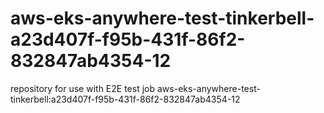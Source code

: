 # aws-eks-anywhere-test-tinkerbell-a23d407f-f95b-431f-86f2-832847ab4354-12
repository for use with E2E test job aws-eks-anywhere-test-tinkerbell:a23d407f-f95b-431f-86f2-832847ab4354-12
